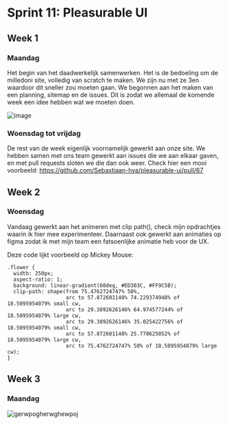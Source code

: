 # Sprint 11: Pleasurable UI

## Week 1

### Maandag
Het begin van het daadwerkelijk samenwerken. Het is de bedoeling om de milledoni site, volledig van scratch te maken. We zijn nu met ze 3en waardoor dit sneller zou moeten gaan. 
We begonnen aan het maken van een planning, sitemap en de issues. Dit is zodat we allemaal de komende week een idee hebben wat we moeten doen. 

![image](https://github.com/user-attachments/assets/8d69e5e4-680d-4c25-a7ff-af24fd3da260)

### Woensdag tot vrijdag

De rest van de week eigenlijk voornamelijk gewerkt aan onze site. We hebben samen met ons team gewerkt aan issues die we aan elkaar gaven, en met pull requests sloten we die dan ook weer. Check hier een mooi voorbeeld: https://github.com/Sebastiaan-hva/pleasurable-ui/pull/67

## Week 2

### Woensdag

Vandaag gewerkt aan het animeren met clip path(), check mijn opdrachtjes waarin ik hier mee experimenteer. Daarnaast ook gewerkt aan animaties op figma zodat ik met mijn team een fatsoenlijke animatie heb voor de UX.

Deze code lijkt voorbeeld op Mickey Mouse:

```
.flower {
  width: 250px;
  aspect-ratio: 1;
  background: linear-gradient(60deg, #ED303C, #FF9C5B);
  clip-path: shape(from 75.4762724747% 50%, 
                   arc to 57.872601148% 74.229374948% of 18.5095954079% small cw, 
                   arc to 29.3892626146% 64.974577244% of 18.5095954079% large cw, 
                   arc to 29.3892626146% 35.025422756% of 18.5095954079% small cw, 
                   arc to 57.872601148% 25.770625052% of 18.5095954079% large cw, 
                   arc to 75.4762724747% 50% of 18.5095954079% large cw);
}
```

## Week 3

### Maandag

![gerwpogherwghewpoj](https://github.com/user-attachments/assets/82354fbf-f999-4430-84e0-6b630c32c097)




